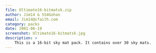 ```yaml
---
file: Ultimate16-bitmatsk.zip
author: Jim14 & SS4Gohan
email: Jim14@cfaith.com
category: packs
date: 2001-06-19
screenshot: Ultimate16-bitmatsk.jpg
description: >
    This is a 16-bit sky mat pack. It contains over 30 sky mats.
---
```

